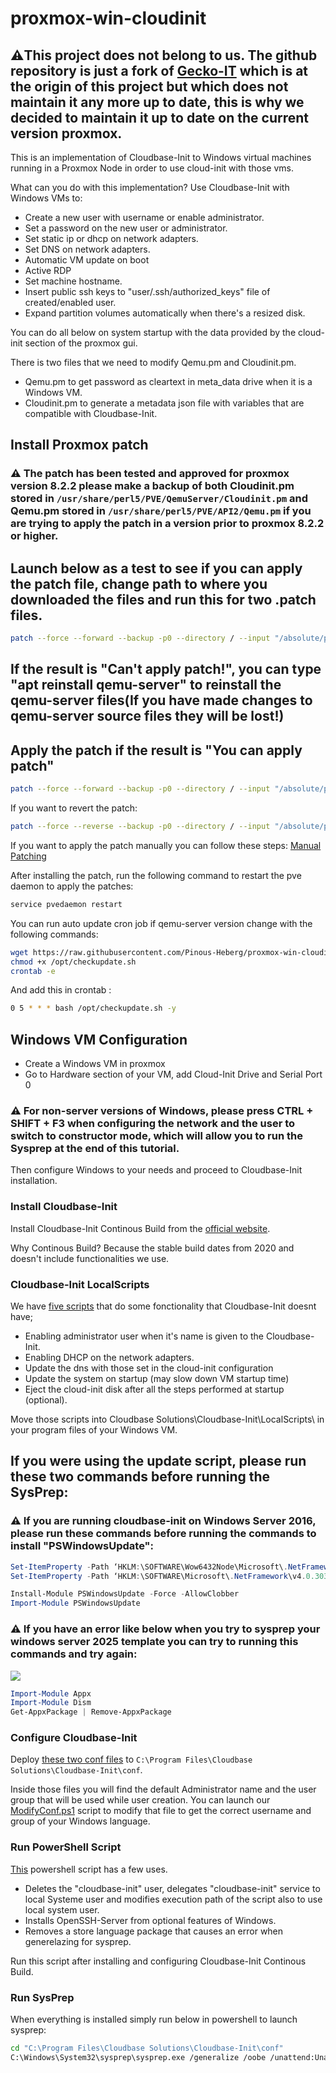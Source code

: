 # proxmox-win-cloudinit
## ⚠️This project does not belong to us. The github repository is just a fork of [Gecko-IT](https://git.geco-it.net/GECO-IT-PUBLIC/Geco-Cloudbase-Init) which is at the origin of this project but which does not maintain it any more up to date, this is why we decided to maintain it up to date on the current version proxmox.
This is an implementation of Cloudbase-Init to Windows virtual machines running in a Proxmox Node in order to use cloud-init with those vms.

What can you do with this implementation?
Use Cloudbase-Init with Windows VMs to:
* Create a new user with username or enable administrator.
* Set a password on the new user or administrator.
* Set static ip or dhcp on network adapters.
* Set DNS on network adapters.
* Automatic VM update on boot
* Active RDP
* Set machine hostname.
* Insert public ssh keys to "user/.ssh/authorized_keys" file of created/enabled user.
* Expand partition volumes automatically when there's a resized disk.

You can do all below on system startup with the data provided by the cloud-init section of the proxmox gui.


There is two files that we need to modify Qemu.pm and Cloudinit.pm.
* Qemu.pm to get password as cleartext in meta_data drive when it is a Windows VM.
* Cloudinit.pm to generate a metadata json file with variables that are compatible with Cloudbase-Init.

## Install Proxmox patch

### ⚠️ The patch has been tested and approved for proxmox version 8.2.2 please make a backup of both Cloudinit.pm stored in ```/usr/share/perl5/PVE/QemuServer/Cloudinit.pm``` and Qemu.pm stored in ```/usr/share/perl5/PVE/API2/Qemu.pm``` if you are trying to apply the patch in a version prior to proxmox 8.2.2 or higher.

## Launch below as a test to see if you can apply the patch file, change path to where you downloaded the files and run this for two .patch files.
```sh
patch --force --forward --backup -p0 --directory / --input "/absolute/path/to/patchfile.pm.patch" --dry-run && echo "You can apply patch" || { echo "Can't apply patch!";}
```

## If the result is "Can't apply patch!", you can type "apt reinstall qemu-server" to reinstall the qemu-server files(If you have made changes to qemu-server source files they will be lost!)

## Apply the patch if the result is "You can apply patch"
```sh
patch --force --forward --backup -p0 --directory / --input "/absolute/path/to/patchfile.pm.patch"
```
If you want to revert the patch:
```sh
patch --force --reverse --backup -p0 --directory / --input "/absolute/path/to/patchfile.pm.patch"
```

If you want to apply the patch manually you can follow these steps: [Manual Patching](https://github.com/codding-nepale/proxmox-win-cloudinit/blob/main/MANUALPATCH.md)

After installing the patch, run the following command to restart the pve daemon to apply the patches:
```sh
service pvedaemon restart
```

You can run auto update cron job if qemu-server version change with the following commands:
```sh
wget https://raw.githubusercontent.com/Pinous-Heberg/proxmox-win-cloudinit/main/proxmox-patch/checkupdate.sh -O /opt/checkupdate.sh
chmod +x /opt/checkupdate.sh
crontab -e
```
And add this in crontab :
```sh
0 5 * * * bash /opt/checkupdate.sh -y
```

## Windows VM Configuration
* Create a Windows VM in proxmox
* Go to Hardware section of your VM, add Cloud-Init Drive and Serial Port 0

### ⚠️ For non-server versions of Windows, please press CTRL + SHIFT + F3 when configuring the network and the user to switch to constructor mode, which will allow you to run the Sysprep at the end of this tutorial.

Then configure Windows to your needs and proceed to Cloudbase-Init installation.

### Install Cloudbase-Init
Install Cloudbase-Init Continous Build from the [official website](https://cloudbase.it/cloudbase-init/#download).

Why Continous Build? Because the stable build dates from 2020 and doesn't include functionalities we use.

### Cloudbase-Init LocalScripts
We have [five scripts](https://github.com/codding-nepale/proxmox-win-cloudinit/tree/main/localscripts) that do some fonctionality that Cloudbase-Init doesnt have;
* Enabling administrator user when it's name is given to the Cloudbase-Init.
* Enabling DHCP on the network adapters.
* Update the dns with those set in the cloud-init configuration
* Update the system on startup (may slow down VM startup time)
* Eject the cloud-init disk after all the steps performed at startup (optional).

Move those scripts into Cloudbase Solutions\Cloudbase-Init\LocalScripts\ in your program files of your Windows VM.

## If you were using the update script, please run these two commands before running the SysPrep:
### ⚠️ If you are running cloudbase-init on Windows Server 2016, please run these commands before running the commands to install "PSWindowsUpdate":
```ps1
Set-ItemProperty -Path ‘HKLM:\SOFTWARE\Wow6432Node\Microsoft\.NetFramework\v4.0.30319’ -Name ‘SchUseStrongCrypto’ -Value ‘1’ -Type DWord
Set-ItemProperty -Path ‘HKLM:\SOFTWARE\Microsoft\.NetFramework\v4.0.30319’ -Name ‘SchUseStrongCrypto’ -Value ‘1’ -Type DWord
```
```ps1
Install-Module PSWindowsUpdate -Force -AllowClobber
Import-Module PSWindowsUpdate
```


### ⚠️ If you have an error like below when you try to sysprep your windows server 2025 template you can try to running this commands and try again:
![](https://www.urtech.ca/wp-content/uploads/2018/07/syspre-setupact-log-error.jpg)
```ps1
Import-Module Appx
Import-Module Dism
Get-AppxPackage | Remove-AppxPackage
```

### Configure Cloudbase-Init
Deploy [these two conf files](https://github.com/codding-nepale/proxmox-win-cloudinit/tree/main/conf) to `C:\Program Files\Cloudbase Solutions\Cloudbase-Init\conf`.

Inside those files you will find the default Administrator name and the user group that will be used while user creation. You can launch our [ModifyConf.ps1](https://github.com/codding-nepale/proxmox-win-cloudinit/tree/main/powershell) script to modify that file to get the correct username and group of your Windows language.

### Run PowerShell Script
[This](https://github.com/codding-nepale/proxmox-win-cloudinit/tree/main/powershell) powershell script has a few uses.
* Deletes the "cloudbase-init" user, delegates "cloudbase-init" service to local Systeme user and modifies execution path of the script also to use local system user.
* Installs OpenSSH-Server from optional features of Windows.
* Removes a store language package that causes an error when generelazing for sysprep.

Run this script after installing and configuring Cloudbase-Init Continous Build.

### Run SysPrep
When everything is installed simply run below in powershell to launch sysprep:

```sh
cd "C:\Program Files\Cloudbase Solutions\Cloudbase-Init\conf"
C:\Windows\System32\sysprep\sysprep.exe /generalize /oobe /unattend:Unattend.xml
```
